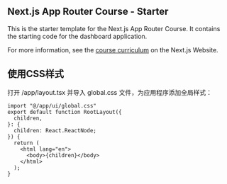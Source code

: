 ## Next.js App Router Course - Starter

This is the starter template for the Next.js App Router Course. It contains the starting code for the dashboard application.

For more information, see the [course curriculum](https://nextjs.org/learn) on the Next.js Website.

## 使用CSS样式
打开 /app/layout.tsx 并导入 global.css 文件，为应用程序添加全局样式：
```tsx
import "@/app/ui/global.css"
export default function RootLayout({
  children,
}: {
  children: React.ReactNode;
}) {
  return (
    <html lang="en">
      <body>{children}</body>
    </html>
  );
}
```
